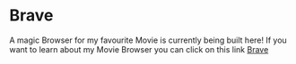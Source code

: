 # Brave
A magic Browser for my favourite Movie  is currently being built here!
If you want to learn about my Movie Browser you can click on this link [Brave](https://brave.com/?ref=sma268)
